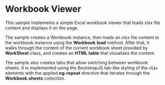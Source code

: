 Workbook Viewer
===============

This sample implements a simple Excel workbook viewer that loads xlsx file content and displays it on the page.

The sample creates a Workbook instance, then loads an xlsx file content to the workbook instance using the **Workbook.load** method. After that, it walks through the content of the current workbook sheet provided by **WorkSheet** class, and creates an **HTML table** that visualizes the content.

The sample also creates tabs that allow switching between workbook sheets. It is implemented using the BootstrapJS tab-like styling of the **``<li>``** elements with the applied **ng-repeat** directive that iterates through the **Workbook.sheets** collection.
